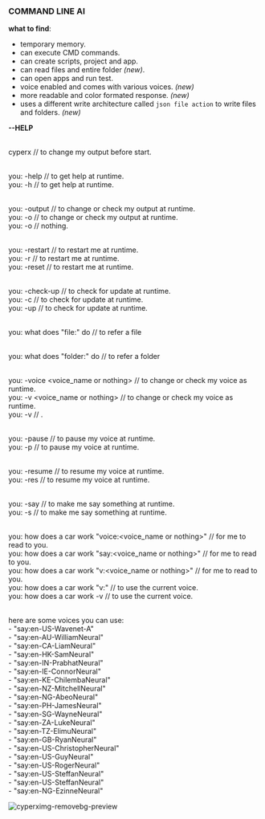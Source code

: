 ### COMMAND LINE AI

**what to find**:
- temporary memory.
- ⁠can execute CMD commands.
- ⁠can create scripts, project and app.
- can read files and entire folder _(new)_.
- ⁠can open apps and run test.
- voice enabled and comes with various voices. _(new)_
- more readable and color formated response. _(new)_
- uses a different write architecture called `json file action` to write files and folders. _(new)_

**--HELP**

<br/> cyperx <output folder name> // to change my output before start.

<br/> you: -help // to get help at runtime.
<br/> you: -h    // to get help at runtime.

<br/> you: -output <output folder name or nothing> // to change or check my output at runtime.
<br/> you: -o <output folder name or nothing>      // to change or check my output at runtime.
<br/> you: -o                                      // nothing.

<br/> you: -restart // to restart me at runtime.
<br/> you: -r       // to restart me at runtime.
<br/> you: -reset   // to restart me at runtime.

<br/> you: -check-up // to check for update at runtime.
<br/> you: -c        // to check for update at runtime.
<br/> you: -up       // to check for update at runtime.

<br/> you: what does "file:<filePath>" do // to refer a file

<br/> you: what does "folder:<folderPath>" do // to refer a folder

<br/> you:  -voice <voice_name or nothing> // to change or check my voice as runtime.
<br/> you:  -v <voice_name or nothing>     // to change or check my voice as runtime.
<br/> you:  -v                             // <nothing>.

<br/> you: -pause // to pause my voice at runtime.
<br/> you: -p     // to pause my voice at runtime.

<br/> you: -resume // to resume my voice at runtime.
<br/> you: -res    // to resume my voice at runtime.

<br/> you: -say <text> // to make me say something at runtime.
<br/> you: -s <text> // to make me say something at runtime.

<br/> you: how does a car work "voice:<voice_name or nothing>" // for me to read to you.
<br/> you: how does a car work "say:<voice_name or nothing>"   // for me to read to you.
<br/> you: how does a car work "v:<voice_name or nothing>"     // for me to read to you.
<br/> you: how does a car work "v:"                            // <nothing> to use the current voice.
<br/> you: how does a car work -v                           // to use the current voice.

<br/> here are some voices you can use:
<br/>     - "say:en-US-Wavenet-A"
<br/>     - "say:en-AU-WilliamNeural"
<br/>     - "say:en-CA-LiamNeural"
<br/>     - "say:en-HK-SamNeural"
<br/>     - "say:en-IN-PrabhatNeural"
<br/>     - "say:en-IE-ConnorNeural"
<br/>     - "say:en-KE-ChilembaNeural"
<br/>     - "say:en-NZ-MitchellNeural"
<br/>     - "say:en-NG-AbeoNeural"
<br/>     - "say:en-PH-JamesNeural"
<br/>     - "say:en-SG-WayneNeural"
<br/>     - "say:en-ZA-LukeNeural"
<br/>     - "say:en-TZ-ElimuNeural"
<br/>     - "say:en-GB-RyanNeural"
<br/>     - "say:en-US-ChristopherNeural"
<br/>     - "say:en-US-GuyNeural"
<br/>     - "say:en-US-RogerNeural"
<br/>     - "say:en-US-SteffanNeural"
<br/>     - "say:en-US-SteffanNeural"
<br/>     - "say:en-NG-EzinneNeural"
  <br/>

![cyperximg-removebg-preview](https://github.com/user-attachments/assets/5111ad76-0737-48f4-881b-d630771ebb52)


